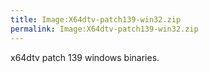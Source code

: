 ```yaml
---
title: Image:X64dtv-patch139-win32.zip
permalink: Image:X64dtv-patch139-win32.zip
---
```


x64dtv patch 139 windows binaries.
